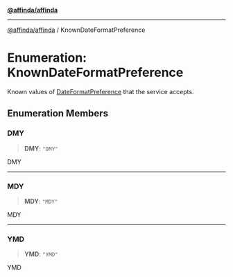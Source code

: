 [**@affinda/affinda**](../README.md)

***

[@affinda/affinda](../globals.md) / KnownDateFormatPreference

# Enumeration: KnownDateFormatPreference

Known values of [DateFormatPreference](../type-aliases/DateFormatPreference.md) that the service accepts.

## Enumeration Members

### DMY

> **DMY**: `"DMY"`

DMY

***

### MDY

> **MDY**: `"MDY"`

MDY

***

### YMD

> **YMD**: `"YMD"`

YMD
